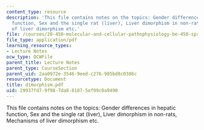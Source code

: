 ```yaml
---
content_type: resource
description: 'This file contains notes on the topics: Gender differences in hepatic
  function, Sex and the single rat (liver), Liver dimorphism in non-rats, Mechanisms
  of liver dimorphism etc.'
file: /courses/20-450-molecular-and-cellular-pathophysiology-be-450-spring-2005/29937fd79f987da881875ef99c0a9490_dimorphism.pdf
file_type: application/pdf
learning_resource_types:
- Lecture Notes
ocw_type: OCWFile
parent_title: Lecture Notes
parent_type: CourseSection
parent_uid: 2aa0972e-3546-9eed-c276-985bd8c0386c
resourcetype: Document
title: dimorphism.pdf
uid: 29937fd7-9f98-7da8-8187-5ef99c0a9490
---
```

This file contains notes on the topics: Gender differences in hepatic function, Sex and the single rat (liver), Liver dimorphism in non-rats, Mechanisms of liver dimorphism etc.

